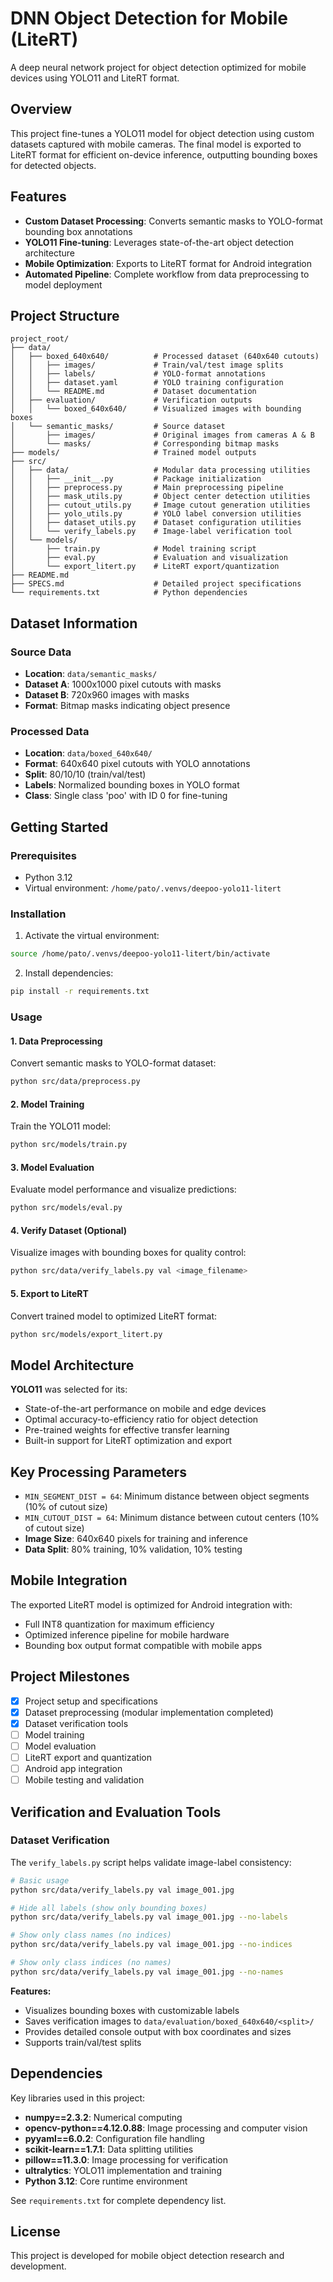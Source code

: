 # DNN Object Detection for Mobile (LiteRT)

A deep neural network project for object detection optimized for mobile devices using YOLO11 and LiteRT format.

## Overview

This project fine-tunes a YOLO11 model for object detection using custom datasets captured with mobile cameras. The final model is exported to LiteRT format for efficient on-device inference, outputting bounding boxes for detected objects.

## Features

- **Custom Dataset Processing**: Converts semantic masks to YOLO-format bounding box annotations
- **YOLO11 Fine-tuning**: Leverages state-of-the-art object detection architecture
- **Mobile Optimization**: Exports to LiteRT format for Android integration
- **Automated Pipeline**: Complete workflow from data preprocessing to model deployment

## Project Structure

```
project_root/
├── data/
│   ├── boxed_640x640/          # Processed dataset (640x640 cutouts)
│   │   ├── images/             # Train/val/test image splits
│   │   ├── labels/             # YOLO-format annotations
│   │   ├── dataset.yaml        # YOLO training configuration
│   │   └── README.md           # Dataset documentation
│   ├── evaluation/             # Verification outputs
│   │   └── boxed_640x640/      # Visualized images with bounding boxes
│   └── semantic_masks/         # Source dataset
│       ├── images/             # Original images from cameras A & B
│       └── masks/              # Corresponding bitmap masks
├── models/                     # Trained model outputs
├── src/
│   ├── data/                   # Modular data processing utilities
│   │   ├── __init__.py         # Package initialization
│   │   ├── preprocess.py       # Main preprocessing pipeline
│   │   ├── mask_utils.py       # Object center detection utilities
│   │   ├── cutout_utils.py     # Image cutout generation utilities
│   │   ├── yolo_utils.py       # YOLO label conversion utilities
│   │   ├── dataset_utils.py    # Dataset configuration utilities
│   │   └── verify_labels.py    # Image-label verification tool
│   └── models/
│       ├── train.py            # Model training script
│       ├── eval.py             # Evaluation and visualization
│       └── export_litert.py    # LiteRT export/quantization
├── README.md
├── SPECS.md                    # Detailed project specifications
└── requirements.txt            # Python dependencies
```

## Dataset Information

### Source Data
- **Location**: `data/semantic_masks/`
- **Dataset A**: 1000x1000 pixel cutouts with masks
- **Dataset B**: 720x960 images with masks
- **Format**: Bitmap masks indicating object presence

### Processed Data
- **Location**: `data/boxed_640x640/`
- **Format**: 640x640 pixel cutouts with YOLO annotations
- **Split**: 80/10/10 (train/val/test)
- **Labels**: Normalized bounding boxes in YOLO format
- **Class**: Single class 'poo' with ID 0 for fine-tuning

## Getting Started

### Prerequisites

- Python 3.12
- Virtual environment: `/home/pato/.venvs/deepoo-yolo11-litert`

### Installation

1. Activate the virtual environment:
```bash
source /home/pato/.venvs/deepoo-yolo11-litert/bin/activate
```

2. Install dependencies:
```bash
pip install -r requirements.txt
```

### Usage

#### 1. Data Preprocessing
Convert semantic masks to YOLO-format dataset:
```bash
python src/data/preprocess.py
```

#### 2. Model Training
Train the YOLO11 model:
```bash
python src/models/train.py
```

#### 3. Model Evaluation
Evaluate model performance and visualize predictions:
```bash
python src/models/eval.py
```

#### 4. Verify Dataset (Optional)
Visualize images with bounding boxes for quality control:
```bash
python src/data/verify_labels.py val <image_filename>
```

#### 5. Export to LiteRT
Convert trained model to optimized LiteRT format:
```bash
python src/models/export_litert.py
```

## Model Architecture

**YOLO11** was selected for its:
- State-of-the-art performance on mobile and edge devices
- Optimal accuracy-to-efficiency ratio for object detection
- Pre-trained weights for effective transfer learning
- Built-in support for LiteRT optimization and export

## Key Processing Parameters

- `MIN_SEGMENT_DIST = 64`: Minimum distance between object segments (10% of cutout size)
- `MIN_CUTOUT_DIST = 64`: Minimum distance between cutout centers (10% of cutout size)
- **Image Size**: 640x640 pixels for training and inference
- **Data Split**: 80% training, 10% validation, 10% testing

## Mobile Integration

The exported LiteRT model is optimized for Android integration with:
- Full INT8 quantization for maximum efficiency
- Optimized inference pipeline for mobile hardware
- Bounding box output format compatible with mobile apps

## Project Milestones

- [x] Project setup and specifications
- [x] Dataset preprocessing (modular implementation completed)
- [x] Dataset verification tools
- [ ] Model training
- [ ] Model evaluation
- [ ] LiteRT export and quantization
- [ ] Android app integration
- [ ] Mobile testing and validation

## Verification and Evaluation Tools

### Dataset Verification
The `verify_labels.py` script helps validate image-label consistency:

```bash
# Basic usage
python src/data/verify_labels.py val image_001.jpg

# Hide all labels (show only bounding boxes)
python src/data/verify_labels.py val image_001.jpg --no-labels

# Show only class names (no indices)
python src/data/verify_labels.py val image_001.jpg --no-indices

# Show only class indices (no names)
python src/data/verify_labels.py val image_001.jpg --no-names
```

**Features:**
- Visualizes bounding boxes with customizable labels
- Saves verification images to `data/evaluation/boxed_640x640/<split>/`
- Provides detailed console output with box coordinates and sizes
- Supports train/val/test splits

## Dependencies

Key libraries used in this project:
- **numpy==2.3.2**: Numerical computing
- **opencv-python==4.12.0.88**: Image processing and computer vision
- **pyyaml==6.0.2**: Configuration file handling
- **scikit-learn==1.7.1**: Data splitting utilities
- **pillow==11.3.0**: Image processing for verification
- **ultralytics**: YOLO11 implementation and training
- **Python 3.12**: Core runtime environment

See `requirements.txt` for complete dependency list.

## License

This project is developed for mobile object detection research and development.